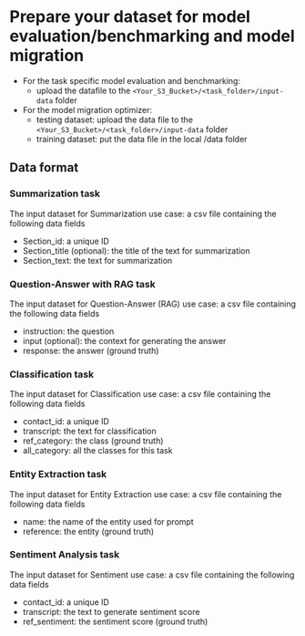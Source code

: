 # Prepare your dataset for model evaluation/benchmarking and model migration 

* For the task specific model evaluation and benchmarking:   
  * upload the datafile to the `<Your_S3_Bucket>/<task_folder>/input-data` folder
* For the model migration optimizer:   
  * testing dataset: upload the data file to the `<Your_S3_Bucket>/<task_folder>/input-data` folder
  * training dataset: put the data file in the local /data folder  


## Data format 

### Summarization task

The input dataset for Summarization use case: a csv file containing the following data fields

* Section_id: a unique ID
* Section_title (optional): the title of the text for summarization
* Section_text: the text for summarization

### Question-Answer with RAG task 

The input dataset for Question-Answer (RAG) use case: a csv file containing the following data fields

* instruction: the question 
* input (optional): the context for generating the answer 
* response: the answer (ground truth)

### Classification task

The input dataset for Classification use case: a csv file containing the following data fields

* contact_id: a unique ID
* transcript: the text for classification
* ref_category: the class (ground truth)
* all_category: all the classes for this task

### Entity Extraction task 

The input dataset for Entity Extraction use case: a csv file containing the following data fields

* name: the name of the entity used for prompt
* reference: the entity (ground truth)

### Sentiment Analysis task

The input dataset for Sentiment use case: a csv file containing the following data fields

* contact_id: a unique ID
* transcript: the text to generate sentiment score
* ref_sentiment: the sentiment score (ground truth)











